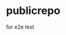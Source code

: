 # publicrepo
for e2e test



































































































































































































































































































































































































































































































































































































































































































































































































































































































































































































































































































































































































































































































































































































































































































































































































































































































































































































































































































































































































































































































































































































































































































































































